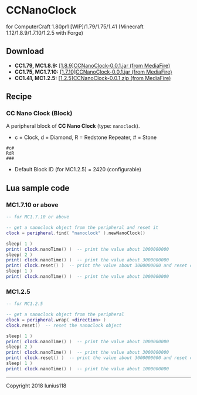 # CCNanoClock
for ComputerCraft 1.80pr1 [WIP]/1.79/1.75/1.41 (Minecraft 1.12/1.8.9/1.7.10/1.2.5 with Forge)

## Download
* **CC1.79, MC1.8.9:** [[1.8.9]CCNanoClock-0.0.1.jar (from MediaFire)](http://www.mediafire.com/file/pkijebnn90kczp1/%5B1.8.9%5DCCNanoClock-0.0.1.jar)
* **CC1.75, MC1.7.10:** [[1.7.10]CCNanoClock-0.0.1.jar (from MediaFire)](http://www.mediafire.com/file/7mzvkd789e8armz/%5B1.7.10%5DCCNanoClock-0.0.1.jar)
* **CC1.41, MC1.2.5:** [[1.2.5]CCNanoClock-0.0.1.zip (from MediaFire)](http://www.mediafire.com/file/s13o9s6a8t399uq/%5B1.2.5%5DCCNanoClock-0.0.1.zip)

## Recipe

### CC Nano Clock (Block)

A peripheral block of **CC Nano Clock** (type: ```nanoclock```).

* c = Clock, d = Diamond, R = Redstone Repeater, # = Stone

```
#c#
RdR
###
```
* Default Block ID (for MC1.2.5) = 2420 (configurable)

## Lua sample code

### MC1.7.10 or above

```Lua
-- for MC1.7.10 or above

-- get a nanoclock object from the peripheral and reset it
clock = peripheral.find( "nanoclock" ).newNanoClock()

sleep( 1 )
print( clock.nanoTime() )  -- print the value about 1000000000
sleep( 2 )
print( clock.nanoTime() )  -- print the value about 3000000000
print( clock.reset() )  -- print the value about 3000000000 and reset clock
sleep( 1 )
print( clock.nanoTime() )  -- print the value about 1000000000
```

### MC1.2.5

```Lua
-- for MC1.2.5

-- get a nanoclock object from the peripheral
clock = peripheral.wrap( <direction> )
clock.reset()  -- reset the nanoclock object

sleep( 1 )
print( clock.nanoTime() )  -- print the value about 1000000000
sleep( 2 )
print( clock.nanoTime() )  -- print the value about 3000000000
print( clock.reset() )  -- print the value about 3000000000 and reset clock
sleep( 1 )
print( clock.nanoTime() )  -- print the value about 1000000000
```

___
Copyright 2018 Iunius118
